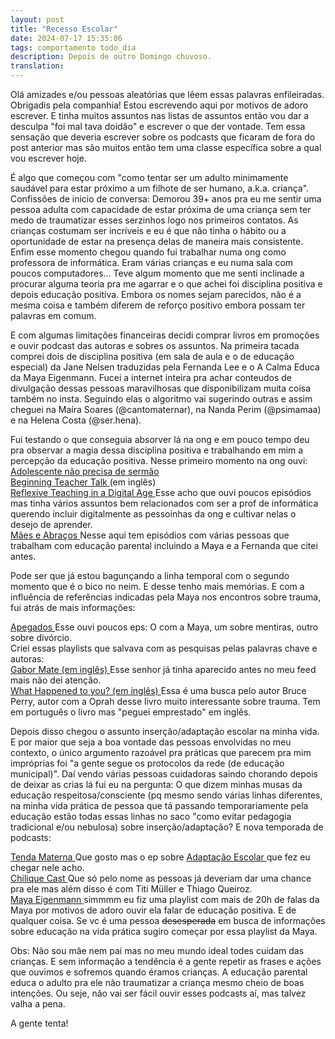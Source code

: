 ```yaml
---
layout: post
title: "Recesso Escolar"
date: 2024-07-17 15:35:06
tags: comportamento todo_dia
description: Depois de outro Domingo chuvoso.
translation:
---
```


Olá amizades e/ou pessoas aleatórias que lêem essas palavras enfileiradas. Obrigadis pela companhia! Estou escrevendo aqui por motivos de adoro escrever. E tinha muitos assuntos nas listas de assuntos então vou dar a desculpa "foi mal tava doidão" e escrever o que der vontade. Tem essa sensação que deveria escrever sobre os podcasts que ficaram de fora do post anterior mas são muitos então tem uma classe específica sobre a qual vou escrever hoje.    

É algo que começou com "como tentar ser um adulto minimamente saudável para estar próximo a um filhote de ser humano, a.k.a. criança". Confissões de inicio de conversa: Demorou 39+ anos pra eu me sentir uma pessoa adulta com capacidade de estar próxima de uma criança sem ter medo de traumatizar esses serzinhos logo nos primeiros contatos.  As crianças costumam ser incríveis e eu é que não tinha o hábito ou a oportunidade de estar na presença delas de maneira mais consistente.  Enfim esse momento chegou quando fui trabalhar numa ong como professora de informática. Eram várias crianças e eu numa sala com poucos computadores... Teve algum momento que me senti inclinade a procurar alguma teoria pra me agarrar e o que achei foi disciplina positiva e depois educação positiva. Embora os nomes sejam parecidos, não é a mesma coisa e também diferem de reforço positivo embora possam ter palavras em comum.   

E com algumas limitações financeiras decidi comprar livros em promoções e ouvir podcast das autoras e sobres os assuntos. Na primeira tacada comprei dois de disciplina positiva (em sala de aula e o de educação especial) da Jane Nelsen traduzidas pela Fernanda Lee e o A Calma Educa da Maya Eigenmann. Fucei a internet inteira pra achar conteudos de divulgação dessas pessoas maravilhosas que disponibilizam muita coisa também no insta. Seguindo elas o algoritmo vai sugerindo outras e assim cheguei na Maíra Soares (@cantomaternar), na Nanda Perim (@psimamaa) e na Helena Costa (@ser.hena).  

Fui testando o que conseguia absorver lá na ong e em pouco tempo deu pra observar a magia dessa disciplina positiva e trabalhando em mim a percepção da educação positiva. Nesse primeiro momento na ong ouvi:   
[Adolescente não precisa de sermão](https://open.spotify.com/show/1biinpumHiAP1NcvT62bFh?si=e9a6c65e77d44408)   
[Beginning Teacher Talk ](https://open.spotify.com/show/4Rqq8CFn88VchVHYuRjJ04?si=aa3f81c8fbe1464c) (em inglês)    
[Reflexive Teaching in a Digital Age ](https://open.spotify.com/episode/04HihotefhkY0sNlcVrzZR?si=-mW8Xmf0QcSvslY7J-CQUw) Esse acho que ouvi poucos episódios mas tinha vários assuntos bem relacionados com ser a prof de informática querendo incluir digitalmente as pessoinhas da ong e cultivar nelas o desejo de aprender.   
[Mães e Abraços ](https://open.spotify.com/show/03nMFzQGoWGACqT6DWbDCC?si=2a6b68f2d93142a1) Nesse aqui tem episódios com várias pessoas que trabalham com educação parental incluindo a Maya e a Fernanda que citei antes.   

Pode ser que já estou bagunçando a linha temporal com o segundo momento que é o bico no neim. E desse tenho mais memórias. E com a influência de referências indicadas pela Maya nos encontros sobre trauma, fui atrás de mais informações:   

[Apegados ](https://open.spotify.com/show/4IhnJ22l73m7BGmcW7sS1e?si=84daa6ef63bc4356) Esse ouvi poucos eps: O com a Maya, um sobre mentiras, outro sobre divórcio.   
Criei essas playlists que salvava com as pesquisas pelas palavras chave e autoras:   
[Gabor Mate (em inglês) ](https://open.spotify.com/playlist/1cIyMHchkwsgc49fO0n1fy?si=968bed7f51c04fbf) Esse senhor já tinha aparecido antes no meu feed mais não dei atenção.   
[What Happened to you? (em inglês) ](https://open.spotify.com/playlist/4rnVjnHwPsHVXFVWtcdKBQ?si=3f756bf890884547) Essa é uma busca pelo autor Bruce Perry, autor com a Oprah desse livro muito interessante sobre trauma. Tem em português o livro mas "peguei emprestado" em inglês.  

Depois disso chegou o assunto inserção/adaptação escolar na minha vida. E por maior que seja a boa vontade das pessoas envolvidas no meu contexto, o único argumento razoável pra práticas que parecem pra mim impróprias foi "a gente segue os protocolos da rede (de educação municipal)". Daí vendo várias pessoas cuidadoras saindo chorando depois de deixar as crias lá fui eu na pergunta: O que dizem minhas musas da educação respeitosa/consciente (pq mesmo sendo várias linhas diferentes, na minha vida prática de pessoa que tá passando temporariamente pela educação estão todas essas linhas no saco "como evitar pedagogia tradicional e/ou nebulosa) sobre inserção/adaptação? E nova temporada de podcasts:

[Tenda Materna ](https://open.spotify.com/show/3xJpjszcotNjTF1wxVs3Yn?si=ef27cd1435514d1d) Que gosto mas o ep sobre [Adaptação Escolar ](https://open.spotify.com/episode/59DsEg6ruqQekqWTaFxVlH?si=v_cSIE86SIy9g8tyGbxdrw) que fez eu chegar nele acho.   
[Chilique Cast ](https://open.spotify.com/show/2LGwIHr4nrptH9EbeBjqon?si=c16ffd40658b4035) Que só pelo nome as pessoas já deveriam dar uma chance pra ele mas além disso é com Titi Müller e Thiago Queiroz.   
[Maya Eigenmann ](https://open.spotify.com/playlist/6xvDtOJEFI2n72eyDmmAHV?si=073cc791bb224815) simmmm eu fiz uma playlist com mais de 20h de falas da Maya por motivos de adoro ouvir ela falar de educação positiva. E de qualquer coisa. Se vc é uma pessoa ~~desesperada~~ em busca de informações sobre educação na vida prática sugiro começar por essa playlist da Maya.  

Obs: Não sou mãe nem pai mas no meu mundo ideal todes cuidam das crianças. E sem informação a tendência é a gente repetir as frases e ações que ouvimos e sofremos quando éramos crianças. A educação parental educa o adulto pra ele não traumatizar a criança mesmo cheio de boas intenções. Ou seje, não vai ser fácil ouvir esses podcasts aí, mas talvez valha a pena.

A gente tenta!